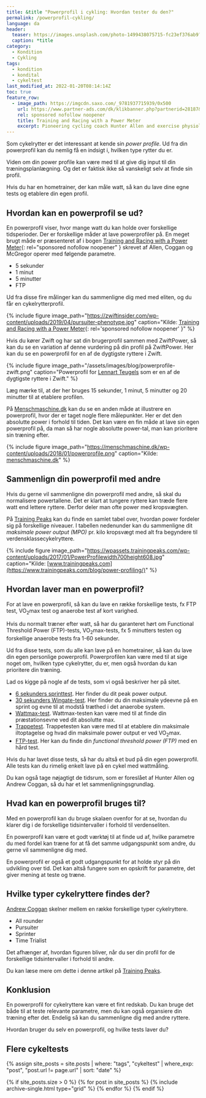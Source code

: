 ```yaml
---
title: &title "Powerprofil i cykling: Hvordan tester du den?"
permalink: /powerprofil-cykling/
language: da
header:
  teaser: https://images.unsplash.com/photo-1499438075715-fc23ef376ab9?ixlib=rb-1.2.1&ixid=MnwxMjA3fDB8MHxzZWFyY2h8MzN8fGJpa2luZ3xlbnwwfDB8MHx8&auto=format&fit=crop&w=400&q=5
  caption: *title
category:
  - Kondition
  - Cykling
tags:
  - kondition
  - kondital
  - cykeltest
last_modified_at: 2022-01-20T08:14:14Z
toc: true
feature_row:
  - image_path: https://imgcdn.saxo.com/_9781937715939/0x500
    url: https://www.partner-ads.com/dk/klikbanner.php?partnerid=28187&bannerid=43264&htmlurl=https://www.saxo.com/dk/training-and-racing-with-a-power-meter_hunter-allen_paperback_9781937715939
    rel: sponsored nofollow noopener
    title: Training and Racing with a Power Meter
    excerpt: Pioneering cycling coach Hunter Allen and exercise physiologists Dr. Andy Coggan and Stephen McGregor show how to use a power meter to find your baseline power data, profile your strengths and weaknesses, measure fitness and fatigue, optimize your daily workouts, peak for races, and set and adjust your racing strategy during af race.
---
```


Som cykelrytter er det interessant at kende sin _power profile_. Ud fra din powerprofil kan du nemlig få en indsigt i, hvilken type rytter du er.

Viden om din power profile kan være med til at give dig input til din træningsplanlægning. Og det er faktisk ikke så vanskeligt selv at finde sin profil.

Hvis du har en hometrainer, der kan måle watt, så kan du lave dine egne tests og etablere din egen profil.

## Hvordan kan en powerprofil se ud?

En powerprofil viser, hvor mange watt du kan holde over forskellige tidsperioder. Der er forskellige måder at lave powerprofiler på. En meget brugt måde er præsenteret af i bogen [Training and Racing with a Power Meter](https://www.partner-ads.com/dk/klikbanner.php?partnerid=28187&bannerid=43264&htmlurl=https://www.saxo.com/dk/training-and-racing-with-a-power-meter_hunter-allen_paperback_9781937715939){: rel="sponsored nofollow noopener" } skrevet af Allen, Coggan og McGregor operer med følgende parametre.

- 5 sekunder
- 1 minut
- 5 minutter
- FTP

Ud fra disse fire målinger kan du sammenligne dig med med eliten, og du får en cykelrytterprofil.

{% include figure image_path="https://zwiftinsider.com/wp-content/uploads/2019/04/pursuiter-phenotype.jpg" caption="Kilde: [Training and Racing with a Power Meter](https://www.partner-ads.com/dk/klikbanner.php?partnerid=28187&bannerid=43264&htmlurl=https://www.saxo.com/dk/training-and-racing-with-a-power-meter_hunter-allen_paperback_9781937715939){: rel='sponsored nofollow noopener' }" %}

Hvis du kører Zwift og har sat din brugerprofil sammen med ZwiftPower, så kan du se en variation af denne vurdering på din profil på ZwiftPower. Her kan du se en powerprofil for en af de dygtigste ryttere i Zwift.

{% include figure image_path="/assets/images/blog/powerprofile-zwift.png" caption="Powerprofil for [Lennart Teugels](https://zwiftpower.com/profile.php?z=1459398) som er en af de dygtigste ryttere i Zwift." %}

Læg mærke til, at der her bruges 15 sekunder, 1 minut, 5 minutter og 20 minutter til at etablere profilen.

På [Menschmaschine.dk](https://menschmaschine.dk/cykeltest/) kan du se en anden måde at illustrere en powerprofil, hvor der er taget nogle flere målepunkter. Her er det den absolutte power i forhold til tiden. Det kan være en fin måde at lave sin egen powerprofil på, da man så har nogle absolutte power-tal, man kan prioritere sin træning efter.

{% include figure image_path="https://menschmaschine.dk/wp-content/uploads/2018/01/powerprofile.png" caption="Kilde: [menschmaschine.dk](https://menschmaschine.dk/cykeltest/)" %}

## Sammenlign din powerprofil med andre

Hvis du gerne vil sammenligne din powerprofil med andre, så skal du normalisere powertallene. Det er klart at tungere ryttere kan træde flere watt end lettere ryttere. Derfor deler man ofte power med kropsvægten.

På [Training Peaks](https://www.trainingpeaks.com/blog/power-profiling/) kan du finde en samlet tabel over, hvordan power fordeler sig på forskellige niveauer. I tabellen nedenunder kan du sammenligne dit _maksimale power output (MPO)_ pr. kilo kropsvægt med alt fra begyndere til verdensklassecykelryttere.

{% include figure image_path="https://wpassets.trainingpeaks.com/wp-content/uploads/2017/01/PowerProfilewidth700height608.jpg" caption="Kilde: [www.trainingpeaks.com](https://www.trainingpeaks.com/blog/power-profiling/)"  %}

## Hvordan laver man en powerprofil?

For at lave en powerprofil, så kan du lave en række forskellige tests, fx FTP test, VO<sub>2</sub>max test og anaerobe test af kort varighed.

Hvis du normalt træner efter watt, så har du garanteret hørt om Functional Threshold Power (FTP)-tests, VO<sub>2</sub>max-tests, fx 5 minutters testen og forskellige anaerobe tests fra 1-60 sekunder.

Ud fra disse tests, som du alle kan lave på en hometrainer, så kan du lave din egen personlige powerprofil. Powerprofilen kan være med til at sige noget om, hvilken type cykelrytter, du er, men også hvordan du kan prioritere din træning.

Lad os kigge på nogle af de tests, som vi også beskriver her på sitet.

- [6 sekunders sprinttest](/6sek/). Her finder du dit peak power output.
- [30 sekunders Wingate-test](/wingate/). Her finder du din maksimale ydeevne på en sprint og evne til at modstå træthed i det anaerobe system.
- [Wattmax-test](/kondital-wattmax/). Wattmax-testen kan være med til at finde din præstationsevne ved dit absolutte max.
- [Trappetest](/trappetest-cykel/). Trappetesten kan være med til at etablere din maksimale iltoptagelse og hvad din maksimale power output er ved VO<sub>2</sub>max.
- [FTP-test](/ftp-cykling/). Her kan du finde din _functional threshold power (FTP)_ med en hård test.

Hvis du har lavet disse tests, så har du altså et bud på din egen powerprofil. Alle tests kan du rimelig enkelt lave på en cykel med wattmåling.

Du kan også tage nøjagtigt de tidsrum, som er foreslået af Hunter Allen og Andrew Coggan, så du har et let sammenligningsgrundlag.

## Hvad kan en powerprofil bruges til?

Med en powerprofil kan du bruge skalaen ovenfor for at se, hvordan du klarer dig i de forskellige tidsintervaller i forhold til verdenseliten. 

En powerprofil kan være et godt værktøj til at finde ud af, hvilke parametre du med fordel kan træne for at få det samme udgangspunkt som andre, du gerne vil sammenligne dig med.

En powerprofil er også et godt udgangspunkt for at holde styr på din udvikling over tid. Det kan altså fungere som en opskrift for parametre, det giver mening at teste og træne.

## Hvilke typer cykelryttere findes der?

[Andrew Coggan](https://www.trainingpeaks.com/blog/power-profiling/) skelner mellem en række forskellige typer cykelryttere.

- All rounder
- Pursuiter
- Sprinter
- Time Trialist

Det afhænger af, hvordan figuren bliver, når du ser din profil for de forskellige tidsintervaller i forhold til andre.

Du kan læse mere om dette i denne artikel på [Training Peaks](https://www.trainingpeaks.com/blog/power-profiling/).

## Konklusion

En powerprofil for cykelryttere kan være et fint redskab. Du kan bruge det både til at teste relevante parametre, men du kan også organsiere din træning efter det. Endelig så kan du sammenligne dig med andre ryttere.

Hvordan bruger du selv en powerprofil, og hvilke tests laver du?

## Flere cykeltests

{% assign site_posts = site.posts | where: "tags", "cykeltest" | where_exp: "post", "post.url != page.url" | sort: "date" %}

<div class="feature__wrapper">

{% if site_posts.size > 0 %}
  {% for post in site_posts %}
    {% include archive-single.html type="grid" %}
  {% endfor %}
{% endif %}

</div>
